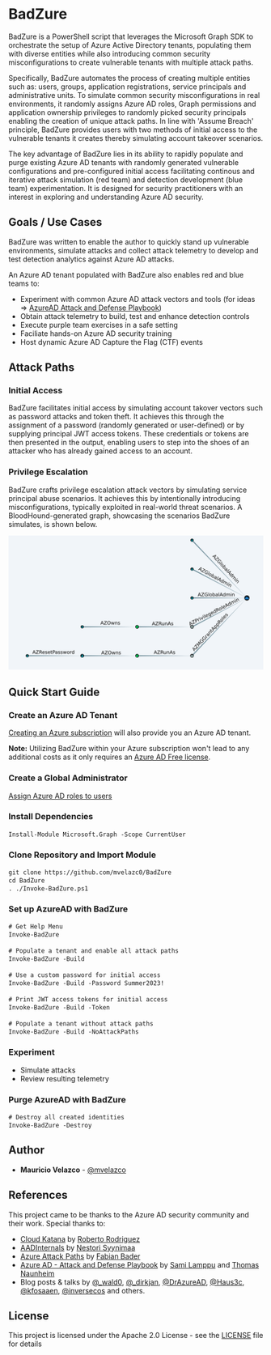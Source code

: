 # BadZure

BadZure is a PowerShell script that leverages the Microsoft Graph SDK to orchestrate the setup of Azure Active Directory tenants, populating them with diverse entities while also introducing common security misconfigurations to create vulnerable tenants with multiple attack paths.

Specifically, BadZure automates the process of creating multiple entities such as: users, groups, application registrations, service principals and administrative units. To simulate common security misconfigurations in real environments, it randomly assigns Azure AD roles, Graph permissions and application ownership privileges to randomly picked security principals enabling the creation of unique attack paths. In line with 'Assume Breach' principle, BadZure provides users with two methods of initial access to the vulnerable tenants it creates thereby simulating account takeover scenarios.

The key advantage of BadZure lies in its ability to rapidly populate and purge existing Azure AD tenants with randomly generated vulnerable configurations and pre-configured initial access facilitating continous and iterative attack simulation (red team) and detection development (blue team) experimentation. It is designed for security practitioners with an interest in exploring and understanding Azure AD security. 

## Goals / Use Cases

BadZure was written to enable the author to quickly stand up vulnerable environments, simulate attacks and collect attack telemetry to develop and test detection analytics against Azure AD attacks. 

An Azure AD tenant populated with BadZure also enables red and blue teams to:

* Experiment with common Azure AD attack vectors and tools (for ideas => [AzureAD Attack and Defense Playbook](https://github.com/Cloud-Architekt/AzureAD-Attack-Defense))
* Obtain attack telemetry to build, test and enhance detection controls
* Execute purple team exercises in a safe setting
* Faciliate hands-on Azure AD security training
* Host dynamic Azure AD Capture the Flag (CTF) events

## Attack Paths

### Initial Access

BadZure facilitates initial access by simulating account takover vectors such as password attacks and token theft. It achieves this through the assignment of a password (randomly generated or user-defined) or by supplying principal JWT access tokens. These credentials or tokens are then presented in the output, enabling users to step into the shoes of an attacker who has already gained access to an account.

### Privilege Escalation

BadZure crafts privilege escalation attack vectors by simulating service principal abuse scenarios. It achieves this by intentionally introducing misconfigurations, typically exploited in real-world threat scenarios. A BloodHound-generated graph, showcasing the scenarios BadZure simulates, is shown below.

![](img/attack_paths.png)

## Quick Start Guide

### Create an Azure AD Tenant 

[Creating an Azure subscription](https://learn.microsoft.com/en-us/training/modules/create-an-azure-account/1-introduction) will also provide you an Azure AD tenant. 

**Note:** Utilizing BadZure within your Azure subscription won't lead to any additional costs as it only requires an [Azure AD Free license](https://azure.microsoft.com/en-us/free/).

### Create a Global Administrator


[Assign Azure AD roles to users](https://learn.microsoft.com/en-us/azure/active-directory/roles/manage-roles-portal)


### Install Dependencies

````
Install-Module Microsoft.Graph -Scope CurrentUser
````

### Clone Repository and Import Module

````
git clone https://github.com/mvelazc0/BadZure
cd BadZure
. ./Invoke-BadZure.ps1
````
### Set up AzureAD with BadZure

````
# Get Help Menu
Invoke-BadZure

# Populate a tenant and enable all attack paths
Invoke-BadZure -Build

# Use a custom password for initial access
Invoke-BadZure -Build -Password Summer2023!

# Print JWT access tokens for initial access
Invoke-BadZure -Build -Token

# Populate a tenant without attack paths
Invoke-BadZure -Build -NoAttackPaths

````

### Experiment

* Simulate attacks
* Review resulting telemetry

### Purge AzureAD with BadZure

````
# Destroy all created identities
Invoke-BadZure -Destroy
````

## Author

* **Mauricio Velazco** - [@mvelazco](https://twitter.com/mvelazco)

## References

This project came to be thanks to the Azure AD security community and their work. Special thanks to:

* [Cloud Katana](https://github.com/Azure/Cloud-Katana) by [Roberto Rodriguez](https://twitter.com/Cyb3rWard0g)
* [AADInternals](https://github.com/Gerenios/AADInternals) by [Nestori Syynimaa](https://twitter.com/DrAzureAD)
* [Azure Attack Paths](https://cloudbrothers.info/en/azure-attack-paths/) by [Fabian Bader](https://twitter.com/fabian_bader) 
* [Azure AD - Attack and Defense Playbook](https://github.com/Cloud-Architekt/AzureAD-Attack-Defense) by [Sami Lamppu](https://twitter.com/samilamppu) and [Thomas Naunheim](https://twitter.com/Thomas_Live)
* Blog posts & talks by [@_wald0](https://twitter.com/_wald0), [@_dirkjan](https://twitter.com/_dirkjan), [@DrAzureAD](https://twitter.com/DrAzureAD), [@Haus3c](https://twitter.com/Haus3c), [@kfosaaen](https://twitter.com/kfosaaen), [@inversecos](https://twitter.com/inversecos) and others.

## License

This project is licensed under the Apache 2.0 License - see the [LICENSE](LICENSE) file for details
